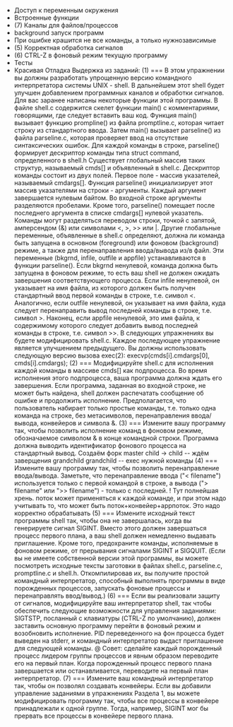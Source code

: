  * Доступ к переменным окружения
 * Встроенные функции
 * (7) Каналы для файлов/процессов
 * background запуск программ
 * При ошибке крашится не все команды, а только нужнозависимые
 * (5) Корректная обработка сигналов
 * (6) CTRL-Z в фоновый режим текущую программу
 * Тесты
 * Красивая Отладка
Выдержка из заданий:
(1)
===
В этом упражнении вы должны разработать упрощенную версию командного интерпретатора системы UNIX - shell. В дальнейшем этот shell будет улучшен добавлением программных каналов и обработки сигналов. Для вас заранее написаны некоторые функции этой программы. В файле shell.c содержится скелет функции main() с комментариями, говорящими, где следует вставить ваш код. Функция main() вызывает функцию prompline() из файла promptline.c, которая читает строку из стандартного ввода. Затем main() вызывает parseline() из файла parseline.c, которая проверяет ввод на отсутствие синтаксических ошибок. Для каждой команды в строке, parseline() формирует дескриптор команды типа struct command, определенного в shell.h Существует глобальный массив таких структур, называемый cmds[] и объявленный в shell.c. Дескриптор команды состоит из двух полей. Первое поле - массив указателей, называемый cmdargs[]. Функция parseline() инициализирует этот массив указателями на строки - аргументы. Каждый аргумент завершается нулевым байтом. Во входной строке аргументы разделяются пробелами. Кроме того, parseline() помещает после последнего аргумента в списке cmdargs[] нулевой указатель. Команды могут разделяться переводом строки, точкой с запятой, амперсендом (&) или символами <, >, >> или |. Другие глобальные переменные, объявленные в shell.c определяют, должна ли команда быть запущена в основном (foreground) или фоновом (background) режиме, а также для перенаправления ввода/вывода из/в файл. Эти переменные (bkgrnd, infile, outfile и appfile) устанавливаются в функции parseline(). Если bkgrnd ненулевой, команда должна быть запущена в фоновом режиме, то есть ваш shell не должен ожидать завершения соответствующего процесса. Если infile ненулевой, он указывает на имя файла, из которого должен быть получен стандартный ввод первой команды в строке, т.е. символ <. Аналогично, если outfile ненулевой, он указывает на имя файла, куда следует перенаправить вывод последней команды в строке, т.е. символ >. Наконец, если appfile ненулевой, это имя файла, к содержимому которого следует добавить вывод последней команды в строке, т.е. символ >>. В следующих упражнениях вы будете модифицировать shell.c. Каждое последующее упражнение является улучшением предыдущего. Вы должны использовать следующую версию вызова exec(2): 
execvp(cmds[i].cmdargs[0], cmds[i].cmdargs);
(2)
===
Модифицируйте shell.c для исполнения каждой команды в массиве cmds[] как подпроцесса. Во время исполнения этого подпроцесса, ваша программа должна ждать его завершения. Если программа, заданная во входной строке, не может быть найдена, shell должен распечатать сообщение об ошибке и продолжить исполнение. Предполагается, что пользователь набирает только простые команды, т.е. только одна команда на строке, без метасимволов, перенаправления ввода/вывода, конвейеров и символа &.
(3)
===
Измените вашу программу так, чтобы позволить исполнение команд в фоновом режиме, обозначаемое символом & в конце командной строки. Программа должна выводить идентификатор фонового процесса на стандартный вывод.
Создаём форк
master
child -> child      -- ждём заверщения grandchild
         grandchild -- exec нужной команды 
(4)
===
Измените вашу программу так, чтобы позволить перенаправление ввода/вывода. Заметьте, что перенаправление ввода ("< filename") используется только с первой командой в строке, а вывода ("> filename" или ">> filename") - только с последней. 
! Тут полнейшая хрень. поток может применяться к каждой команде, и при этом надо учитывать то, что может быть поток+конвейер+appпоток. Это надо корректно обрабатывать
(5)
===
Измените исходный текст программы shell так, чтобы она не завершалась, когда вы генерируете сигнал SIGINT. Вместо этого должен завершаться процесс первого плана, а ваш shell должен немедленно выдавать приглашение. Кроме того, предохраните команды, исполняемые в фоновом режиме, от прерывания сигналами SIGINT и SIGQUIT. (Если вы не имеете собственной версии этой программы, вы можете посмотреть исходные тексты заготовки в файлах shell.c, parseline.c, promptline.c и shell.h. Откомпилировав их, вы получите простой командный интерпретатор, способный выполнять программы в виде порожденных процессов, запускать фоновые процессы и перенаправлять ввод/вывод.)
(6)
===
Если вы реализовали защиту от сигналов, модифицируйте ваш интерпретатор shell, так чтобы обеспечить следующие возможности для управления заданиями: SIGTSTP, посланный с клавиатуры (CTRL-Z по умолчанию), должен заставить основную программу перейти в фоновый режим и возобновить исполнение. PID переведенного на фон процесса будет выведен на stderr, и командный интерпретатор выдаст приглашение для следующей команды. 
@ Совет: сделайте каждый порожденный процесс лидером группы процессов и явным образом переводите его на первый план. Когда порожденный процесс первого плана завершается или останавливается, переводите на первый план интерпретатор.
(7)
===
Измените ваш командный интерпретатор так, чтобы он позволял создавать конвейеры. Если вы добавили управление заданиями в упражнениях Раздела 1, вы можете модифицировать программу так, чтобы все процессы в конвейере принадлежали к одной группе. Тогда, например, SIGINT мог бы прервать все процессы в конвейере первого плана.
